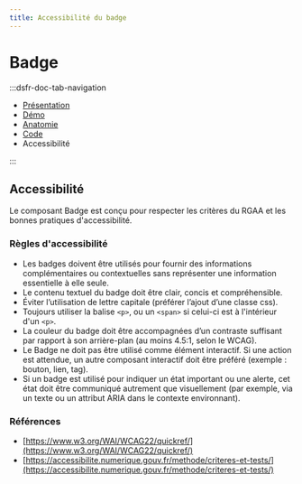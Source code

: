 ```yaml
---
title: Accessibilité du badge
---
```

# Badge

:::dsfr-doc-tab-navigation
- [Présentation](../index.md)
- [Démo](../demo/index.md)
- [Anatomie](../design/index.md)
- [Code](../code/index.md)
- Accessibilité

:::


## Accessibilité

Le composant Badge est conçu pour respecter les critères du RGAA et les bonnes pratiques d'accessibilité.

### Règles d'accessibilité

- Les badges doivent être utilisés pour fournir des informations complémentaires ou contextuelles sans représenter une information essentielle à elle seule.
- Le contenu textuel du badge doit être clair, concis et compréhensible.
- Éviter l’utilisation de lettre capitale (préférer l’ajout d’une classe css).
- Toujours utiliser la balise `<p>`, ou un `<span>` si celui-ci est à l'intérieur d'un `<p>`.
- La couleur du badge doit être accompagnées d’un contraste suffisant par rapport à son arrière-plan (au moins 4.5:1, selon le WCAG).
- Le Badge ne doit pas être utilisé comme élément interactif. Si une action est attendue, un autre composant interactif doit être préféré (exemple : bouton, lien, tag).
- Si un badge est utilisé pour indiquer un état important ou une alerte, cet état doit être communiqué autrement que visuellement (par exemple, via un texte ou un attribut ARIA dans le contexte environnant).

### Références

- [https://www.w3.org/WAI/WCAG22/quickref/](https://www.w3.org/WAI/WCAG22/quickref/)
- [https://accessibilite.numerique.gouv.fr/methode/criteres-et-tests/](https://accessibilite.numerique.gouv.fr/methode/criteres-et-tests/)